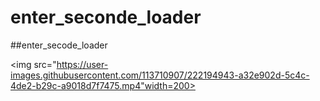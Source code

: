 # enter_seconde_loader
##enter_secode_loader

<img src="https://user-images.githubusercontent.com/113710907/222194943-a32e902d-5c4c-4de2-b29c-a9018d7f7475.mp4"width=200>




